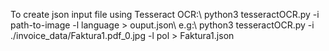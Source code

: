 
To create json input file using Tesseract OCR:\\
    python3 tesseractOCR.py -i path-to-image -l language > ouput.json\\
e.g:\\
python3 tesseractOCR.py -i ./invoice_data/Faktura1.pdf_0.jpg -l pol > Faktura1.json
